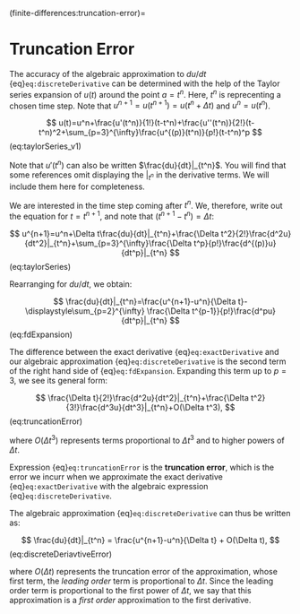 (finite-differences:truncation-error)=
# Truncation Error

The accuracy of the algebraic approximation to $du/dt$ {eq}`eq:discreteDerivative` can be determined with the help of the Taylor series expansion of $u(t)$ around the point $a=t^n$. Here, $t^n$ is reprecenting a chosen time step. Note that $u^{n+1}=u(t^{n+1})=u(t^n+\Delta t)$ and $u^{n}=u(t^n)$.


$$
u(t)=u^n+\frac{u'(t^n)}{1!}(t-t^n)+\frac{u''(t^n)}{2!}(t-t^n)^2+\sum_{p=3}^{\infty}\frac{u^{(p)}(t^n)}{p!}(t-t^n)^p
$$ (eq:taylorSeries_v1)

Note that $u'(t^n)$ can also be written $\frac{du}{dt}|_{t^n}$. You will find that some references omit displaying the $|_{t^n}$ in the derivative terms. We will include them here for completeness.

We are interested in the time step coming after $t^n$. We, therefore, write out the equation for $t=t^{n+1}$, and note that $(t^{n+1}-t^n)=\Delta t$:

$$
u^{n+1}=u^n+\Delta t\frac{du}{dt}|_{t^n}+\frac{\Delta t^2}{2!}\frac{d^2u}{dt^2}|_{t^n}+\sum_{p=3}^{\infty}\frac{\Delta t^p}{p!}\frac{d^{(p)}u}{dt^p}|_{t^n}
$$ (eq:taylorSeries)

Rearranging for $du/dt$, we obtain:

$$
\frac{du}{dt}|_{t^n}=\frac{u^{n+1}-u^n}{\Delta t}-\displaystyle\sum_{p=2}^{\infty} \frac{\Delta t^{p-1}}{p!}\frac{d^pu}{dt^p}|_{t^n}
$$ (eq:fdExpansion)

The difference between the exact derivative {eq}`eq:exactDerivative` and our algebraic approximation {eq}`eq:discreteDerivative` is the second term of the right hand side of {eq}`eq:fdExpansion`. Expanding this term up to $p=3$, we see its general form:

$$
\frac{\Delta t}{2!}\frac{d^2u}{dt^2}|_{t^n}+\frac{\Delta t^2}{3!}\frac{d^3u}{dt^3}|_{t^n}+O(\Delta t^3),
$$ (eq:truncationError)

where $O(\Delta t^3)$ represents terms proportional to $\Delta t^3$ and to higher powers of $\Delta t$. 

Expression {eq}`eq:truncationError` is the **truncation error**, which is the error we incurr when we approximate the exact derivative {eq}`eq:exactDerivative` with the algebraic expression {eq}`eq:discreteDerivative`.

The algebraic approximation {eq}`eq:discreteDerivative` can thus be written as:

$$
\frac{du}{dt}|_{t^n} = \frac{u^{n+1}-u^n}{\Delta t} + O(\Delta t),
$$ (eq:discreteDeriavtiveError)

where $O(\Delta t)$ represents the truncation error of the approximation, whose first term, the *leading order* term is proportional to $\Delta t$. Since the leading order term is proportional to the first power of $\Delta t$, we say that this approximation is a *first order* approximation to the first derivative. 
